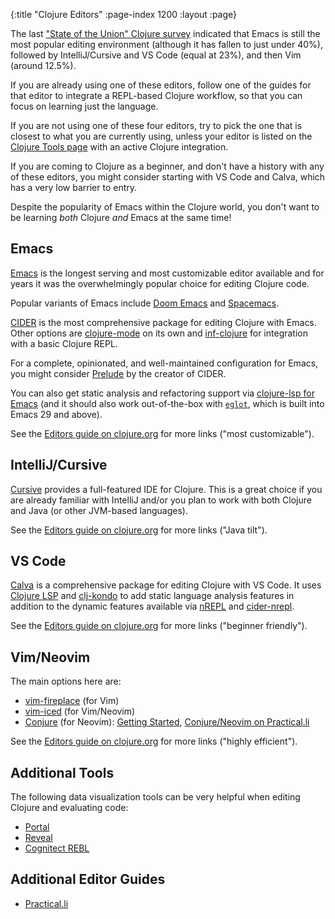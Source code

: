 {:title "Clojure Editors"
 :page-index 1200
 :layout :page}

The last
["State of the Union" Clojure survey](https://clojure.org/news/2024/12/02/state-of-clojure-2024) indicated
that Emacs is still the most popular editing environment (although it has
fallen to just under 40%), followed by IntelliJ/Cursive and VS Code
(equal at 23%), and then Vim (around 12.5%).

If you are already using one of these editors, follow one of the guides for that
editor to integrate a REPL-based Clojure workflow, so that you can focus on
learning just the language.

If you are not using one of these four editors, try to pick the one that is
closest to what you are currently using, unless your editor is listed on
the [Clojure Tools page](https://clojure.org/community/tools) with an active
Clojure integration.

If you are coming to Clojure as a beginner, and don't have a history with any
of these editors, you might consider starting with VS Code and Calva, which
has a very low barrier to entry.

Despite the popularity of Emacs within the
Clojure world, you don't want to be learning _both_ Clojure _and_ Emacs
at the same time!

## Emacs

[Emacs](https://www.gnu.org/software/emacs/) is the longest serving and most
customizable editor available and for years it was the overwhelmingly
popular choice for editing Clojure code.

Popular variants of Emacs include [Doom Emacs](https://docs.doomemacs.org/)
and [Spacemacs](https://www.spacemacs.org/).

[CIDER](https://cider.mx/) is the most comprehensive package for editing
Clojure with Emacs.
Other options are [clojure-mode](https://github.com/clojure-emacs/clojure-mode)
on its own and [inf-clojure](https://github.com/clojure-emacs/inf-clojure)
for integration with a basic Clojure REPL.

For a complete, opinionated, and well-maintained configuration for Emacs,
you might consider [Prelude](https://prelude.emacsredux.com/en/latest/)
by the creator of CIDER.

You can also get static analysis and refactoring support via
[clojure-lsp for Emacs](https://clojure-lsp.io/clients/#emacs) (and
it should also work out-of-the-box with [`eglot`](https://github.com/joaotavora/eglot/),
which is built into Emacs 29 and above).

See the [Editors guide on clojure.org](https://clojure.org/guides/editors#_emacs_most_popular_most_customizable) for more links ("most customizable").

## IntelliJ/Cursive

[Cursive](https://cursive-ide.com/) provides a full-featured IDE for Clojure.
This is a great choice if you are already familiar with IntelliJ and/or you
plan to work with both Clojure and Java (or other JVM-based languages).

See the [Editors guide on clojure.org](https://clojure.org/guides/editors#_intellij_clojure_with_a_java_tilt) for more links ("Java tilt").

## VS Code

[Calva](https://calva.io/) is a comprehensive package for editing Clojure
with VS Code. It uses [Clojure LSP](https://clojure-lsp.io/)
and [clj-kondo](https://github.com/clj-kondo/clj-kondo) to add static
language analysis features in addition to the dynamic features available
via [nREPL](https://github.com/nrepl/nREPL)
and [cider-nrepl](https://github.com/clojure-emacs/cider-nrepl).

See the [Editors guide on clojure.org](https://clojure.org/guides/editors#_vs_code_rapidly_evolving_beginner_friendly) for more links ("beginner friendly").

## Vim/Neovim

The main options here are:
* [vim-fireplace](https://github.com/tpope/vim-fireplace) (for Vim)
* [vim-iced](https://liquidz.github.io/vim-iced/) (for Vim/Neovim)
* [Conjure](https://github.com/Olical/conjure) (for Neovim): [Getting Started](https://oli.me.uk/getting-started-with-clojure-neovim-and-conjure-in-minutes/), [Conjure/Neovim on Practical.li](https://practical.li/neovim/)

See the [Editors guide on clojure.org](https://clojure.org/guides/editors#_vim_highly_efficient_text_editing) for more links ("highly efficient").

## Additional Tools

The following data visualization tools can be very helpful when editing
Clojure and evaluating code:

* [Portal](https://github.com/djblue/portal)
* [Reveal](https://github.com/vlaaad/reveal)
* [Cognitect REBL](https://docs.datomic.com/cloud/other-tools/REBL.html)

## Additional Editor Guides

* [Practical.li](https://practical.li/clojure/clojure-editors/)
